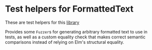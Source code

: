 # Test helpers for FormattedText

These are test helpers for this [library](https://github.com/NoRedInk/elm-formatted-text-19)

Provides some `Fuzzer`s for generating arbitrary formatted text to use in tests,
as well as a custom equality check that makes correct semantic comparisons instead of
relying on Elm's structural equality.
